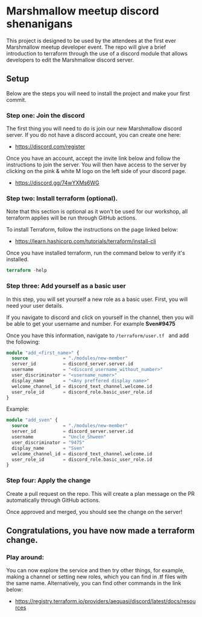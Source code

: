 # Marshmallow meetup discord shenanigans

This project is designed to be used by the attendees at the first ever Marshmallow meetup developer event. The repo will
give a brief introduction to terraform through the use of a discord module that allows developers to edit the
Marshmallow discord server.

## Setup

Below are the steps you will need to install the project and make your first commit.

### Step one: Join the discord

The first thing you will need to do is join our new Marshmallow discord server. If you do not have a discord account, you
can create one here:

- https://discord.com/register

Once you have an account, accept the invite link below and follow the instructions to join
the server. You will then have access to the server by clicking on the pink & white M logo on the left
side of your discord page.

- https://discord.gg/74wYXMs6WG

### Step two: Install terraform (optional).

Note that this section is optional as it won't be used for our workshop, all terraform applies will be run through GitHub
actions.

To install Terraform, follow the instructions on the page linked below:

- https://learn.hashicorp.com/tutorials/terraform/install-cli

Once you have installed terraform, run the command below to verify it's installed.

```terraform
terraform -help
``` 

### Step three: Add yourself as a basic user

In this step, you will set yourself a new role as a basic user. First, you will need your user details.

If you navigate to discord and click on yourself in the channel, then you will be able to get your username and number.
For example **Sven#9475**

Once you have this information, navigate to `/terraform/user.tf ` and add the following:

```terraform
module "add_<first_name>" {
  source             = "./modules/new-member"
  server_id          = discord_server.server.id
  username           = "<discord_username_without_number>"
  user_discriminator = "<username_numer>"
  display_name       = "<Any preffered display name>"
  welcome_channel_id = discord_text_channel.welcome.id
  user_role_id       = discord_role.basic_user_role.id
}
```

Example:

```terraform
module "add_sven" {
  source             = "./modules/new-member"
  server_id          = discord_server.server.id
  username           = "Uncle_Shween"
  user_discriminator = "9475"
  display_name       = "Sven"
  welcome_channel_id = discord_text_channel.welcome.id
  user_role_id       = discord_role.basic_user_role.id
}
```

### Step four: Apply the change
Create a pull request on the repo. This will create a plan message on the PR automatically through GitHub actions.

Once approved and merged, you should see the change on the server!

## Congratulations, you have now made a terraform change.

### Play around:

You can now explore the service and then try other things, for example, making a channel or setting new roles, which you can
find in .tf files with the same name. Alternatively, you can find other commands in the link below:

- https://registry.terraform.io/providers/aequasi/discord/latest/docs/resources
